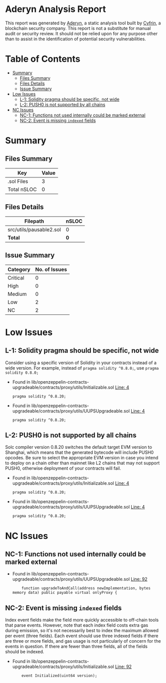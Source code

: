 # Aderyn Analysis Report

This report was generated by [Aderyn](https://github.com/Cyfrin/aderyn), a static analysis tool built by [Cyfrin](https://cyfrin.io), a blockchain security company. This report is not a substitute for manual audit or security review. It should not be relied upon for any purpose other than to assist in the identification of potential security vulnerabilities.
# Table of Contents

- [Summary](#summary)
  - [Files Summary](#files-summary)
  - [Files Details](#files-details)
  - [Issue Summary](#issue-summary)
- [Low Issues](#low-issues)
  - [L-1: Solidity pragma should be specific, not wide](#l-1-solidity-pragma-should-be-specific-not-wide)
  - [L-2: PUSH0 is not supported by all chains](#l-2-push0-is-not-supported-by-all-chains)
- [NC Issues](#nc-issues)
  - [NC-1: Functions not used internally could be marked external](#nc-1-functions-not-used-internally-could-be-marked-external)
  - [NC-2: Event is missing `indexed` fields](#nc-2-event-is-missing-indexed-fields)


# Summary

## Files Summary

| Key | Value |
| --- | --- |
| .sol Files | 3 |
| Total nSLOC | 0 |


## Files Details

| Filepath | nSLOC |
| --- | --- |
| src/utils/pausable2.sol | 0 |
| **Total** | **0** |


## Issue Summary

| Category | No. of Issues |
| --- | --- |
| Critical | 0 |
| High | 0 |
| Medium | 0 |
| Low | 2 |
| NC | 2 |


# Low Issues

## L-1: Solidity pragma should be specific, not wide

Consider using a specific version of Solidity in your contracts instead of a wide version. For example, instead of `pragma solidity ^0.8.0;`, use `pragma solidity 0.8.0;`

- Found in lib/openzeppelin-contracts-upgradeable/contracts/proxy/utils/Initializable.sol [Line: 4](lib/openzeppelin-contracts-upgradeable/contracts/proxy/utils/Initializable.sol#L4)

	```solidity
	pragma solidity ^0.8.20;
	```

- Found in lib/openzeppelin-contracts-upgradeable/contracts/proxy/utils/UUPSUpgradeable.sol [Line: 4](lib/openzeppelin-contracts-upgradeable/contracts/proxy/utils/UUPSUpgradeable.sol#L4)

	```solidity
	pragma solidity ^0.8.20;
	```



## L-2: PUSH0 is not supported by all chains

Solc compiler version 0.8.20 switches the default target EVM version to Shanghai, which means that the generated bytecode will include PUSH0 opcodes. Be sure to select the appropriate EVM version in case you intend to deploy on a chain other than mainnet like L2 chains that may not support PUSH0, otherwise deployment of your contracts will fail.

- Found in lib/openzeppelin-contracts-upgradeable/contracts/proxy/utils/Initializable.sol [Line: 4](lib/openzeppelin-contracts-upgradeable/contracts/proxy/utils/Initializable.sol#L4)

	```solidity
	pragma solidity ^0.8.20;
	```

- Found in lib/openzeppelin-contracts-upgradeable/contracts/proxy/utils/UUPSUpgradeable.sol [Line: 4](lib/openzeppelin-contracts-upgradeable/contracts/proxy/utils/UUPSUpgradeable.sol#L4)

	```solidity
	pragma solidity ^0.8.20;
	```



# NC Issues

## NC-1: Functions not used internally could be marked external



- Found in lib/openzeppelin-contracts-upgradeable/contracts/proxy/utils/UUPSUpgradeable.sol [Line: 92](lib/openzeppelin-contracts-upgradeable/contracts/proxy/utils/UUPSUpgradeable.sol#L92)

	```solidity
	    function upgradeToAndCall(address newImplementation, bytes memory data) public payable virtual onlyProxy {
	```



## NC-2: Event is missing `indexed` fields

Index event fields make the field more quickly accessible to off-chain tools that parse events. However, note that each index field costs extra gas during emission, so it's not necessarily best to index the maximum allowed per event (three fields). Each event should use three indexed fields if there are three or more fields, and gas usage is not particularly of concern for the events in question. If there are fewer than three fields, all of the fields should be indexed.

- Found in lib/openzeppelin-contracts-upgradeable/contracts/proxy/utils/Initializable.sol [Line: 92](lib/openzeppelin-contracts-upgradeable/contracts/proxy/utils/Initializable.sol#L92)

	```solidity
	    event Initialized(uint64 version);
	```



